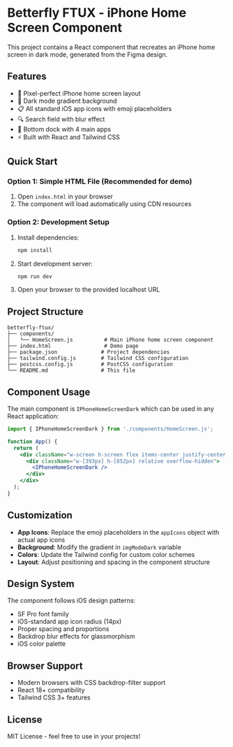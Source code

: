 # Betterfly FTUX - iPhone Home Screen Component

This project contains a React component that recreates an iPhone home screen in dark mode, generated from the Figma design.

## Features

- 📱 Pixel-perfect iPhone home screen layout
- 🌙 Dark mode gradient background
- 📋 All standard iOS app icons with emoji placeholders
- 🔍 Search field with blur effect
- 📲 Bottom dock with 4 main apps
- ⚡ Built with React and Tailwind CSS

## Quick Start

### Option 1: Simple HTML File (Recommended for demo)

1. Open `index.html` in your browser
2. The component will load automatically using CDN resources

### Option 2: Development Setup

1. Install dependencies:
   ```bash
   npm install
   ```

2. Start development server:
   ```bash
   npm run dev
   ```

3. Open your browser to the provided localhost URL

## Project Structure

```
betterfly-ftux/
├── components/
│   └── HomeScreen.js          # Main iPhone home screen component
├── index.html                 # Demo page
├── package.json              # Project dependencies
├── tailwind.config.js        # Tailwind CSS configuration
├── postcss.config.js         # PostCSS configuration
└── README.md                 # This file
```

## Component Usage

The main component is `IPhoneHomeScreenDark` which can be used in any React application:

```jsx
import { IPhoneHomeScreenDark } from './components/HomeScreen.js';

function App() {
  return (
    <div className="w-screen h-screen flex items-center justify-center bg-black">
      <div className="w-[393px] h-[852px] relative overflow-hidden">
        <IPhoneHomeScreenDark />
      </div>
    </div>
  );
}
```

## Customization

- **App Icons**: Replace the emoji placeholders in the `appIcons` object with actual app icons
- **Background**: Modify the gradient in `imgModeDark` variable
- **Colors**: Update the Tailwind config for custom color schemes
- **Layout**: Adjust positioning and spacing in the component structure

## Design System

The component follows iOS design patterns:
- SF Pro font family
- iOS-standard app icon radius (14px)
- Proper spacing and proportions
- Backdrop blur effects for glassmorphism
- iOS color palette

## Browser Support

- Modern browsers with CSS backdrop-filter support
- React 18+ compatibility
- Tailwind CSS 3+ features

## License

MIT License - feel free to use in your projects!
